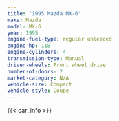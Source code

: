```yaml
---
title: "1995 Mazda MX-6"
make: Mazda
model: MX-6
year: 1995
engine-fuel-type: regular unleaded
engine-hp: 118
engine-cylinders: 4
transmission-type: Manual
driven-wheels: Front wheel drive
number-of-doors: 2
market-category: N/A
vehicle-size: Compact
vehicle-style: Coupe
---
```


{{< car_info >}}
